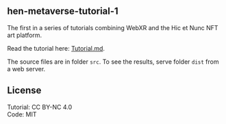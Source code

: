 ## hen-metaverse-tutorial-1

The first in a series of tutorials combining WebXR and the Hic et Nunc NFT art platform.

Read the tutorial here: [Tutorial.md](Tutorial.md).

The source files are in folder `src`. To see the results, serve folder `dist` from a web server.

## License

Tutorial: CC BY-NC 4.0    
Code: MIT    
